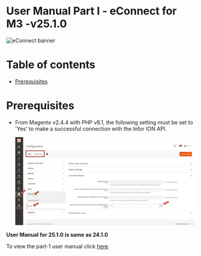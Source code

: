 # **User Manual Part I - eConnect for M3 -v25.1.0**

![eConnect banner](../../../../images/banner-econnect-m3.jpg)

# Table of contents

  - [Prerequisites](#prerequisites)

# **Prerequisites**

- From Magento v2.4.4 with PHP v8.1, the following setting must be set to 'Yes' to make a successful connection with the Infor ION API.

	![oAuth Access Token](../../../../ecommerce/images/econnect-user-manual-ion-part1/access_token_setting.png)

  
**User Manual for 25.1.0 is same as 24.1.0**

To view the part-1 user manual click [here](../24.1.0/usermanual-econnect-m3-part-1.md).
